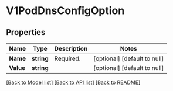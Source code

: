 # V1PodDnsConfigOption

## Properties
Name | Type | Description | Notes
------------ | ------------- | ------------- | -------------
**Name** | **string** | Required. | [optional] [default to null]
**Value** | **string** |  | [optional] [default to null]

[[Back to Model list]](../README.md#documentation-for-models) [[Back to API list]](../README.md#documentation-for-api-endpoints) [[Back to README]](../README.md)


